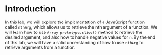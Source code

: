 # Introduction

In this lab, we will explore the implementation of a JavaScript function called `nthArg`, which allows us to retrieve the nth argument of a function. We will learn how to use `Array.prototype.slice()` method to retrieve the desired argument, and also how to handle negative values for `n`. By the end of this lab, we will have a solid understanding of how to use `nthArg` to retrieve arguments from a function.
